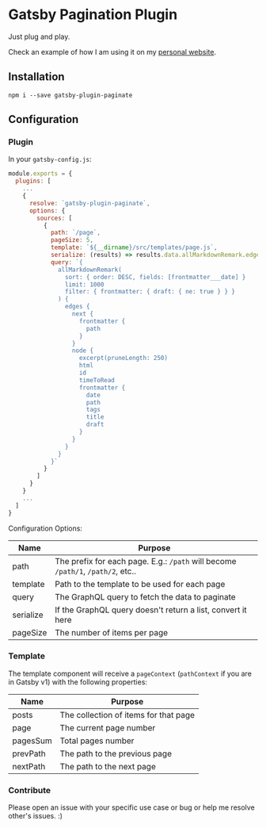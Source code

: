 # Gatsby Pagination Plugin
Just plug and play.

Check an example of how I am using it on my [personal website](https://github.com/kbariotis/kostasbariotis.com).

## Installation

`npm i --save gatsby-plugin-paginate`

## Configuration

### Plugin
In your `gatsby-config.js`:

```Javascript
module.exports = {
  plugins: [
    ...
    {
      resolve: `gatsby-plugin-paginate`,
      options: {
        sources: [
          {
            path: `/page`,
            pageSize: 5,
            template: `${__dirname}/src/templates/page.js`,
            serialize: (results) => results.data.allMarkdownRemark.edges,
            query: `{
              allMarkdownRemark(
                sort: { order: DESC, fields: [frontmatter___date] }
                limit: 1000
                filter: { frontmatter: { draft: { ne: true } } }
              ) {
                edges {
                  next {
                    frontmatter {
                      path
                    }
                  }
                  node {
                    excerpt(pruneLength: 250)
                    html
                    id
                    timeToRead
                    frontmatter {
                      date
                      path
                      tags
                      title
                      draft
                    }
                  }
                }
              }
            }`
          }
        ]
      }
    }
    ...
  ]
}
```

Configuration Options:

| Name  | Purpose |
| ------------- | ------------- |
| path  | The prefix for each page. E.g.: `/path` will become `/path/1`, `/path/2`, etc..  |
| template  | Path to the template to be used for each page  |
| query  | The GraphQL query to fetch the data to paginate  |
| serialize  | If the GraphQL query doesn't return a list, convert it here  |
| pageSize  | The number of items per page  |

### Template
The template component will receive a `pageContext` (`pathContext` if you are in Gatsby v1) with the following properties:


| Name  | Purpose |
| ------------- | ------------- |
| posts  | The collection of items for that page  |
| page  | The current page number  |
| pagesSum  | Total pages number  |
| prevPath  | The path to the previous page  |
| nextPath  | The path to the next page |


### Contribute
Please open an issue with your specific use case or bug or help me resolve other's issues. :)
